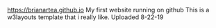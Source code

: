 https://brianartea.github.io
My first website running on github
This is a w3layouts template that i really like.
Uploaded 8-22-19
